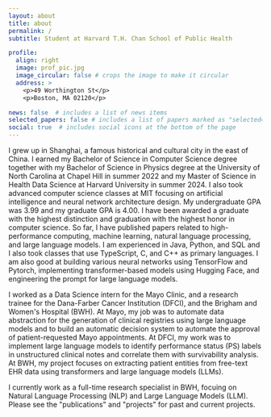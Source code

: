 ```yaml
---
layout: about
title: about
permalink: /
subtitle: Student at Harvard T.H. Chan School of Public Health

profile:
  align: right
  image: prof_pic.jpg
  image_circular: false # crops the image to make it circular
  address: >
    <p>49 Worthington St</p>
    <p>Boston, MA 02120</p>

news: false  # includes a list of news items
selected_papers: false # includes a list of papers marked as "selected={true}"
social: true  # includes social icons at the bottom of the page
---
```


I grew up in Shanghai, a famous historical and cultural city in the east of China. I earned my Bachelor of Science in Computer Science degree together with my Bachelor of Science in Physics degree at the University of North Carolina at Chapel Hill in summer 2022 and my Master of Science in Health Data Science at Harvard University in summer 2024. I also took advanced computer science classes at MIT focusing on artificial intelligence and neural network architecture design. My undergraduate GPA was 3.99 and my graduate GPA is 4.00. I have been awarded a graduate with the highest distinction and graduation with the highest honor in computer science. So far, I have published papers related to high-performance computing, machine learning, natural language processing, and large language models. I am experienced in Java, Python, and SQL and I also took classes that use TypeScript, C, and C++ as primary languages. I am also good at building various neural networks using TensorFlow and Pytorch, implementing transformer-based models using Hugging Face, and engineering the prompt for large language models.

I worked as a Data Science intern for the Mayo Clinic, and a research trainee for the Dana-Farber Cancer Institution (DFCI), and the Brigham and Women's Hospital (BWH). At Mayo, my job was to automate data abstraction for the generation of clinical registries using large language models and to build an automatic decision system to automate the approval of patient-requested Mayo appointments. At DFCI, my work was to implement large language models to identify performance status (PS) labels in unstructured clinical notes and correlate them with survivability analysis. At BWH, my project focuses on extracting patient entities from free-text EHR data using transformers and large language models (LLMs).

I currently work as a full-time research specialist in BWH, focuing on Natural Language Processing (NLP) and Large Language Models (LLM).  Please see the "publications" and "projects" for past and current projects.